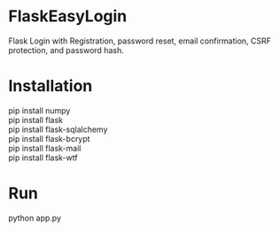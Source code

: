 # FlaskEasyLogin
Flask Login with Registration, password reset, email confirmation, CSRF protection, and password hash.

# Installation
pip install numpy</br>
pip install flask</br>
pip install flask-sqlalchemy</br>
pip install flask-bcrypt</br>
pip install flask-mail</br>
pip install flask-wtf</br>

# Run
python app.py
